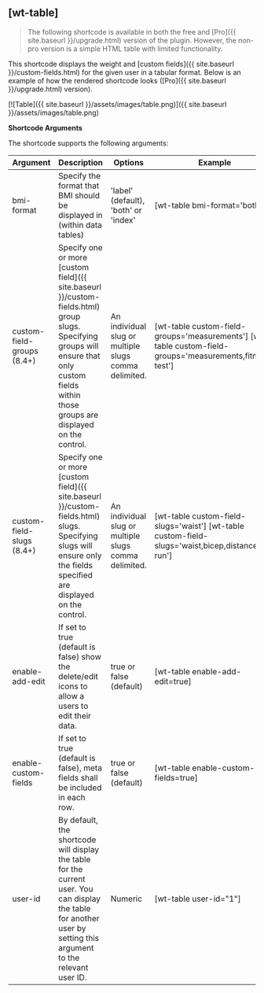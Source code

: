 ## [wt-table]

> The following shortcode is available in both the free and [Pro]({{ site.baseurl }}/upgrade.html) version of the plugin. However, the non-pro version is a simple HTML table with limited functionality.

This shortcode displays the weight and [custom fields]({{ site.baseurl }}/custom-fields.html) for the given user in a tabular format. Below is an example of how the rendered shortcode looks ([Pro]({{ site.baseurl }}/upgrade.html) version).

[![Table]({{ site.baseurl }}/assets/images/table.png)]({{ site.baseurl }}/assets/images/table.png)

**Shortcode Arguments**
 
The shortcode supports the following arguments:
 
| Argument | Description | Options | Example |
|--|--|--|--|
|bmi-format|	Specify the format that BMI should be displayed in (within data tables)	|'label' (default), 'both' or 'index'	|[wt-table bmi-format='both']
|custom-field-groups (8.4+)|	Specify one or more [custom field]({{ site.baseurl }}/custom-fields.html) group slugs. Specifying groups will ensure that only custom fields within those groups are displayed on the control.	|An individual slug or multiple slugs comma delimited.	|[wt-table custom-field-groups='measurements'] [wt-table custom-field-groups='measurements,fitness-test']
|custom-field-slugs (8.4+)|	Specify one or more [custom field]({{ site.baseurl }}/custom-fields.html) slugs. Specifying slugs will ensure only the fields specified are displayed on the control.|	An individual slug or multiple slugs comma delimited.|	[wt-table custom-field-slugs='waist'] [wt-table custom-field-slugs='waist,bicep,distance-run']
|enable-add-edit	|If set to true (default is false) show the delete/edit icons to allow a users to edit their data.	|true or false (default)|	[wt-table enable-add-edit=true]
|enable-custom-fields|	If set to true (default is false), meta fields shall be included in each row.|	true or false (default)	|[wt-table enable-custom-fields=true]
|user-id|By default, the shortcode will display the table for the current user. You can display the table for another user by setting this argument to the relevant user ID.|Numeric| [wt-table user-id="1"]
